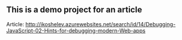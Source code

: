 ## This is a demo project for an article

Article: http://ikoshelev.azurewebsites.net/search/id/14/Debugging-JavaScript-02-Hints-for-debugging-modern-Web-apps 
